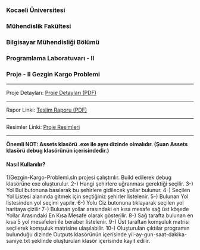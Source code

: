 ### Kocaeli Üniversitesi
### Mühendislik Fakültesi
### Bilgisayar Mühendisliği Bölümü
### Programlama Laboratuvarı - II
### Proje - II Gezgin Kargo Problemi

----------------------------------------------
Proje Detayları: [Proje Detayları (PDF)](https://github.com/nginY26/Gezgin-Kargo-Problemi/blob/master/D%C3%B6k%C3%BCmanlar/Proje.pdf "Proje Detayları (PDF)")

------------


Rapor Linki: [Teslim Raporu (PDF)](https://github.com/nginY26/Gezgin-Kargo-Problemi/blob/master/D%C3%B6k%C3%BCmanlar/Rapor.pdf "Teslim Raporu (PDF)")

------------


Resimler Linki: [Proje Resimleri](https://github.com/nginY26/Gezgin-Kargo-Problemi/tree/master/D%C3%B6k%C3%BCmanlar/Resimler "Proje Resimleri")


----------------------------------------------
**Önemli NOT: Assets klasörü .exe ile aynı dizinde olmalıdır. (Şuan Assets klasörü debug klasörünün içerisindedir.)**
#### Nasıl Kullanılır?
1)Gezgin-Kargo-Problemi.sln projesi çalıştırılır. Build edilerek debug klasörüne exe oluşturulur.
2-)  Hangi şehirlere uğranması gerektiği seçilir.
3-)  Yol Bul butonuna basılarak bu şehirlere gidilecek yollar bulunur.
4-)  Seçilen Yol Listesi alanında gitmek için seçtiğiniz şehirler listelenir.
5-)  Bulunan Yol listesinden yol seçimi yapılır.
6-)  Yolu Ciz butonuna tıklayarak seçilen yol haritaya çizilir
7-)  Bulunan yollar arasındaki en kısa mesafe sağ üst köşede Yollar Arasındaki En Kısa Mesafe olarak gösterilir.
8-)  Sağ tarafta bulunan en kısa 5 yol mesafeleri ile beraber listelenir.
9-)  Üst taraftan komşuluk matrisi seçilerek komşuluk matrisine ulaşılabilir.
10-) Oluşturulan çıktılar programın bulunduğu dizinde Outputs klasörünün içerisinde yil-ay-gun-saat-dakika-saniye.txt 
şeklinde oluşturulan klasör içerisinde kayıt edilir.



